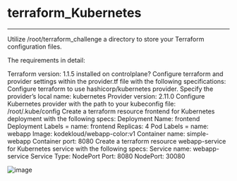 # terraform_Kubernetes
-----------------------

Utilize /root/terraform_challenge a directory to store your Terraform configuration files.

The requirements in detail:

Terraform version: 1.1.5 installed on controlplane?
Configure terraform and provider settings within the provider.tf file with the following specifications:
Configure terraform to use hashicorp/kubernetes provider.
Specify the provider’s local name: kubernetes
Provider version: 2.11.0
Configure Kubernetes provider with the path to your kubeconfig file: /root/.kube/config
Create a terraform resource frontend for Kubernetes deployment with the following specs:
Deployment Name: frontend
Deployment Labels = name: frontend
Replicas: 4
Pod Labels = name: webapp
Image: kodekloud/webapp-color:v1
Container name: simple-webapp
Container port: 8080
Create a terraform resource webapp-service for Kubernetes service with the following specs:
Service name: webapp-service
Service Type: NodePort
Port: 8080
NodePort: 30080



![image](https://github.com/chithu123/terraform_Kubernetes/assets/99309914/0bc37647-f91a-46f0-b085-5581104c5df1)
